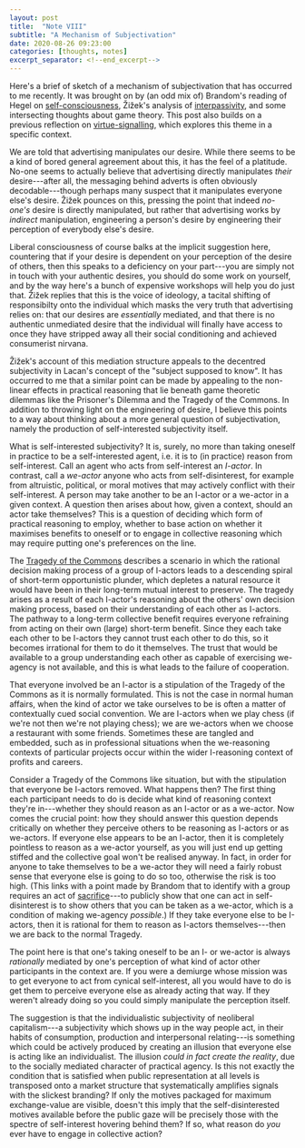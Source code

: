 ```yaml
---
layout: post
title:  "Note VIII"
subtitle: "A Mechanism of Subjectivation"
date: 2020-08-26 09:23:00
categories: [thoughts, notes]
excerpt_separator: <!--end_excerpt-->
---
```


Here's a brief of sketch of a mechanism of subjectivation that has occurred to me recently. It was brought on by (an odd mix of) Brandom's reading of Hegel on [self-consciousness]({{site.baseurl}}/2020/07/31/brandom-recognition.html), Žižek's analysis of [interpassivity]({{site.baseurl}}/assets/pdf/zizek-interpassive.pdf), and some intersecting thoughts about game theory. This post also builds on a previous reflection on [virtue-signalling]({{site.baseurl}}/2020/06/10/virtue-signalling.html), which explores this theme in a specific context.

We are told that advertising manipulates our desire. While there seems to be a kind of bored general agreement about this, it has the feel of a platitude. No-one seems to actually believe that advertising directly manipulates _their_ desire---after all, the messaging behind adverts is often obviously decodable---though perhaps many suspect that it manipulates everyone else's desire. Žižek pounces on this, pressing the point that indeed _no-one's_ desire is directly manipulated, but rather that advertising works by _indirect_ manipulation, engineering a person's desire by engineering their perception of everybody else's desire.

Liberal consciousness of course balks at the implicit suggestion here, countering that if your desire is dependent on your perception of the desire of others, then this speaks to a deficiency on your part---you are simply not in touch with your authentic desires, you should do some work on yourself, and by the way here's a bunch of expensive workshops will help you do just that. Žižek replies that this is the voice of ideology, a tacital shifting of responsibilty onto the individual which masks the very truth that advertising relies on: that our desires are _essentially_ mediated, and that there is no authentic unmediated desire that the individual will finally have access to once they have stripped away all their social conditioning and achieved consumerist nirvana.

Žižek's account of this mediation structure appeals to the decentred subjectivity in Lacan's concept of the "subject supposed to know". It has occurred to me that a similar point can be made by appealing to the non-linear effects in practical reasoning that lie beneath game theoretic dilemmas like the Prisoner's Dilemma and the Tragedy of the Commons. In addition to throwing light on the engineering of desire, I believe this points to a way about thinking about a more general question of subjectivation, namely the production of self-interested subjectivity itself.

<!--end_excerpt-->

What is self-interested subjectivity? It is, surely, no more than taking oneself in practice to be a self-interested agent, i.e. it is to (in practice) reason from self-interest. Call an agent who acts from self-interest an _I-actor_. In contrast, call a _we-actor_ anyone who acts from self-disinterest, for example from altruistic, political, or moral motives that may actively conflict with their self-interest. A person may take another to be an I-actor or a we-actor in a given context. A question then arises about how, given a context, should an actor take themselves? This is a question of deciding which form of practical reasoning to employ, whether to base action on whether it maximises benefits to oneself or to engage in collective reasoning which may require putting one's preferences on the line.

The [Tragedy of the Commons](https://en.wikipedia.org/wiki/Tragedy_of_the_commons#:~:text=The%20tragedy%20of%20the%20commons,resource%20through%20their%20collective%20action.) describes a scenario in which the rational decision making process of a group of I-actors leads to a descending spiral of short-term opportunistic plunder, which depletes a natural resource it would have been in their long-term mutual interest to preserve. The tragedy arises as a result of each I-actor's reasoning about the others' own decision making process, based on their understanding of each other as I-actors. The pathway to a long-term collective benefit requires everyone refraining from acting on their own (large) short-term benefit. Since they each take each other to be I-actors they cannot trust each other to do this, so it becomes irrational for them to do it themselves. The trust that would be available to a group understanding each other as capable of exercising we-agency is not available, and this is what leads to the failure of cooperation.

That everyone involved be an I-actor is a stipulation of the Tragedy of the Commons as it is normally formulated. This is not the case in normal human affairs, when the kind of actor we take ourselves to be is often a matter of contextually cued social convention. We are I-actors when we play chess (if we're not then we're not playing chess); we are we-actors when we choose a restaurant with some friends. Sometimes these are tangled and embedded, such as in professional situations when the we-reasoning contexts of particular projects occur within the wider I-reasoning context of profits and careers.

Consider a Tragedy of the Commons like situation, but with the stipulation that everyone be I-actors removed. What happens then? The first thing each participant needs to do is decide what kind of reasoning context they're in---whether they should reason as an I-actor or as a we-actor. Now comes the crucial point: how they should answer this question depends critically on whether they perceive others to be reasoning as I-actors or as we-actors. If everyone else appears to be an I-actor, then it is completely pointless to reason as a we-actor yourself, as you will just end up getting stiffed and the collective goal won't be realised anyway. In fact, in order for anyone to take themselves to be a we-actor they will need a fairly robust sense that everyone else is going to do so too, otherwise the risk is too high. (This links with a point made by Brandom that to identify with a group requires an act of [sacrifice]({{site.baseurl}}/2020/07/30/brandom-identity.html)---to publicly show that one can act in self-disinterest is to show others that you can be taken as a we-actor, which is a condition of making we-agency _possible_.) If they take everyone else to be I-actors, then it is rational for them to reason as I-actors themselves---then we are back to the normal Tragedy.

The point here is that one's taking oneself to be an I- or we-actor is always _rationally_ mediated by one's perception of what kind of actor other participants in the context are. If you were a demiurge whose mission was to get everyone to act from cynical self-interest, all you would have to do is get them to perceive everyone else as already acting that way. If they weren't already doing so you could simply manipulate the perception itself.

The suggestion is that the individualistic subjectivity of neoliberal capitalism---a subjectivity which shows up in the way people act, in their habits of consumption, production and interpersonal relating---is something which could be actively produced by creating an illusion that everyone else is acting like an individualist. The illusion _could in fact create the reality_, due to the socially mediated character of practical agency. Is this not exactly the condition that is satisfied when public representation at all levels is transposed onto a market structure that systematically amplifies signals with the slickest branding? If only the motives packaged for maximum exchange-value are visible, doesn't this imply that the self-disinterested motives available before the public gaze will be precisely those with  the spectre of self-interest hovering behind them? If so, what reason do _you_ ever have to engage in collective action?
